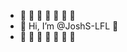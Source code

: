 - 🦎 🦎 🦎 🦎 🦎 🦎 🦎 
- 👋 Hi, I’m @JoshS-LFL 👋
- 🦎 🦎 🦎 🦎 🦎 🦎 🦎 

<!---
JoshS-LFL/JoshS-LFL is a ✨ special ✨ repository because its `README.md` (this file) appears on your GitHub profile.
You can click the Preview link to take a look at your changes.
--->
